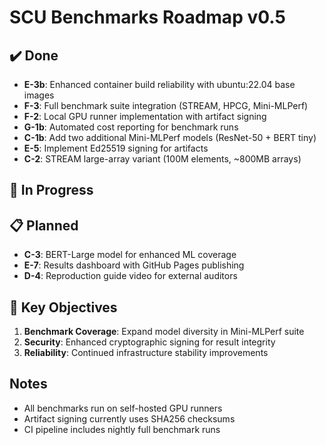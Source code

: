 # SCU Benchmarks Roadmap v0.5

## ✔️ Done

- **E-3b**: Enhanced container build reliability with ubuntu:22.04 base images
- **F-3**: Full benchmark suite integration (STREAM, HPCG, Mini-MLPerf)
- **F-2**: Local GPU runner implementation with artifact signing
- **G-1b**: Automated cost reporting for benchmark runs
- **C-1b**: Add two additional Mini-MLPerf models (ResNet-50 + BERT tiny)
- **E-5**: Implement Ed25519 signing for artifacts
- **C-2**: STREAM large-array variant (100M elements, ~800MB arrays)

## 🚧 In Progress

## 📋 Planned

- **C-3**: BERT-Large model for enhanced ML coverage
- **E-7**: Results dashboard with GitHub Pages publishing
- **D-4**: Reproduction guide video for external auditors

## 🎯 Key Objectives

1. **Benchmark Coverage**: Expand model diversity in Mini-MLPerf suite
2. **Security**: Enhanced cryptographic signing for result integrity
3. **Reliability**: Continued infrastructure stability improvements

## Notes

- All benchmarks run on self-hosted GPU runners
- Artifact signing currently uses SHA256 checksums
- CI pipeline includes nightly full benchmark runs